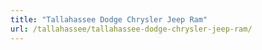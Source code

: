 ```yaml
---
title: "Tallahassee Dodge Chrysler Jeep Ram"
url: /tallahassee/tallahassee-dodge-chrysler-jeep-ram/
---
```

